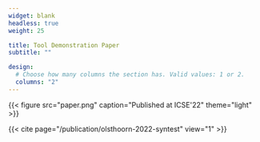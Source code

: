 ```yaml
---
widget: blank
headless: true
weight: 25

title: Tool Demonstration Paper
subtitle: ""

design:
  # Choose how many columns the section has. Valid values: 1 or 2.
  columns: "2"
---
```


{{< figure src="paper.png" caption="Published at ICSE'22" theme="light" >}}

{{< cite page="/publication/olsthoorn-2022-syntest" view="1" >}}
